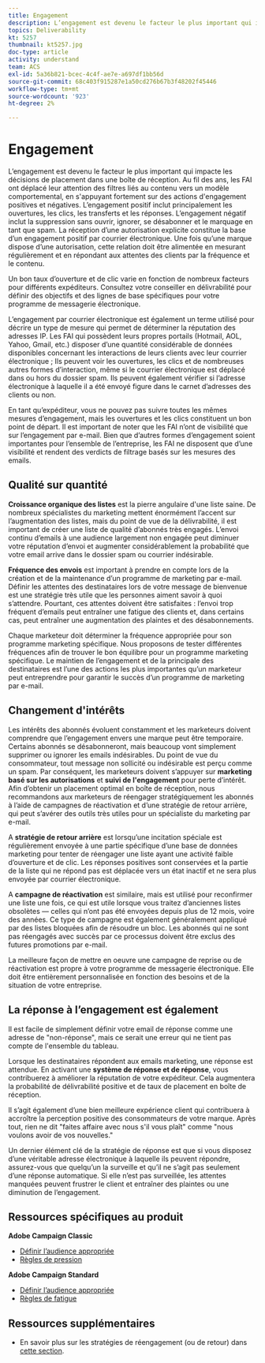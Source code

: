 ```yaml
---
title: Engagement
description: L’engagement est devenu le facteur le plus important qui impacte les décisions de placement dans une boîte de réception.
topics: Deliverability
kt: 5257
thumbnail: kt5257.jpg
doc-type: article
activity: understand
team: ACS
exl-id: 5a36b821-bcec-4c4f-ae7e-a697df1bb56d
source-git-commit: 68c403f915287e1a50cd276b67b3f48202f45446
workflow-type: tm+mt
source-wordcount: '923'
ht-degree: 2%

---
```


# Engagement

L’engagement est devenu le facteur le plus important qui impacte les décisions de placement dans une boîte de réception. Au fil des ans, les FAI ont déplacé leur attention des filtres liés au contenu vers un modèle comportemental, en s&#39;appuyant fortement sur des actions d&#39;engagement positives et négatives. L’engagement positif inclut principalement les ouvertures, les clics, les transferts et les réponses. L’engagement négatif inclut la suppression sans ouvrir, ignorer, se désabonner et le marquage en tant que spam. La réception d’une autorisation explicite constitue la base d’un engagement positif par courrier électronique. Une fois qu’une marque dispose d’une autorisation, cette relation doit être alimentée en mesurant régulièrement et en répondant aux attentes des clients par la fréquence et le contenu.

Un bon taux d’ouverture et de clic varie en fonction de nombreux facteurs pour différents expéditeurs. Consultez votre conseiller en délivrabilité pour définir des objectifs et des lignes de base spécifiques pour votre programme de messagerie électronique.

L’engagement par courrier électronique est également un terme utilisé pour décrire un type de mesure qui permet de déterminer la réputation des adresses IP. Les FAI qui possèdent leurs propres portails (Hotmail, AOL, Yahoo, Gmail, etc.) disposer d’une quantité considérable de données disponibles concernant les interactions de leurs clients avec leur courrier électronique ; Ils peuvent voir les ouvertures, les clics et de nombreuses autres formes d’interaction, même si le courrier électronique est déplacé dans ou hors du dossier spam. Ils peuvent également vérifier si l’adresse électronique à laquelle il a été envoyé figure dans le carnet d’adresses des clients ou non.

En tant qu’expéditeur, vous ne pouvez pas suivre toutes les mêmes mesures d’engagement, mais les ouvertures et les clics constituent un bon point de départ. Il est important de noter que les FAI n’ont de visibilité que sur l’engagement par e-mail. Bien que d’autres formes d’engagement soient importantes pour l’ensemble de l’entreprise, les FAI ne disposent que d’une visibilité et rendent des verdicts de filtrage basés sur les mesures des emails.

## Qualité sur quantité

**Croissance organique des listes** est la pierre angulaire d&#39;une liste saine. De nombreux spécialistes du marketing mettent énormément l’accent sur l’augmentation des listes, mais du point de vue de la délivrabilité, il est important de créer une liste de qualité d’abonnés très engagés. L’envoi continu d’emails à une audience largement non engagée peut diminuer votre réputation d’envoi et augmenter considérablement la probabilité que votre email arrive dans le dossier spam ou courrier indésirable.

**Fréquence des envois** est important à prendre en compte lors de la création et de la maintenance d’un programme de marketing par e-mail. Définir les attentes des destinataires lors de votre message de bienvenue est une stratégie très utile que les personnes aiment savoir à quoi s’attendre. Pourtant, ces attentes doivent être satisfaites : l’envoi trop fréquent d’emails peut entraîner une fatigue des clients et, dans certains cas, peut entraîner une augmentation des plaintes et des désabonnements.

Chaque marketeur doit déterminer la fréquence appropriée pour son programme marketing spécifique. Nous proposons de tester différentes fréquences afin de trouver le bon équilibre pour un programme marketing spécifique. Le maintien de l’engagement et de la principale des destinataires est l’une des actions les plus importantes qu’un marketeur peut entreprendre pour garantir le succès d’un programme de marketing par e-mail.

## Changement d&#39;intérêts

Les intérêts des abonnés évoluent constamment et les marketeurs doivent comprendre que l’engagement envers une marque peut être temporaire. Certains abonnés se désabonneront, mais beaucoup vont simplement supprimer ou ignorer les emails indésirables. Du point de vue du consommateur, tout message non sollicité ou indésirable est perçu comme un spam. Par conséquent, les marketeurs doivent s’appuyer sur **marketing basé sur les autorisations** et **suivi de l&#39;engagement** pour perte d’intérêt. Afin d’obtenir un placement optimal en boîte de réception, nous recommandons aux marketeurs de réengager stratégiquement les abonnés à l’aide de campagnes de réactivation et d’une stratégie de retour arrière, qui peut s’avérer des outils très utiles pour un spécialiste du marketing par e-mail.

A **stratégie de retour arrière** est lorsqu’une incitation spéciale est régulièrement envoyée à une partie spécifique d’une base de données marketing pour tenter de réengager une liste ayant une activité faible d’ouverture et de clic. Les réponses positives sont conservées et la partie de la liste qui ne répond pas est déplacée vers un état inactif et ne sera plus envoyée par courrier électronique.

A **campagne de réactivation** est similaire, mais est utilisé pour reconfirmer une liste une fois, ce qui est utile lorsque vous traitez d’anciennes listes obsolètes — celles qui n’ont pas été envoyées depuis plus de 12 mois, voire des années. Ce type de campagne est également généralement appliqué par des listes bloquées afin de résoudre un bloc. Les abonnés qui ne sont pas réengagés avec succès par ce processus doivent être exclus des futures promotions par e-mail.

La meilleure façon de mettre en oeuvre une campagne de reprise ou de réactivation est propre à votre programme de messagerie électronique. Elle doit être entièrement personnalisée en fonction des besoins et de la situation de votre entreprise.

## La réponse à l’engagement est également

Il est facile de simplement définir votre email de réponse comme une adresse de &quot;non-réponse&quot;, mais ce serait une erreur qui ne tient pas compte de l&#39;ensemble du tableau.

Lorsque les destinataires répondent aux emails marketing, une réponse est attendue. En activant une **système de réponse et de réponse**, vous contribuerez à améliorer la réputation de votre expéditeur. Cela augmentera la probabilité de délivrabilité positive et de taux de placement en boîte de réception.

Il s’agit également d’une bien meilleure expérience client qui contribuera à accroître la perception positive des consommateurs de votre marque. Après tout, rien ne dit &quot;faites affaire avec nous s&#39;il vous plaît&quot; comme &quot;nous voulons avoir de vos nouvelles.&quot;

Un dernier élément clé de la stratégie de réponse est que si vous disposez d’une véritable adresse électronique à laquelle ils peuvent répondre, assurez-vous que quelqu’un la surveille et qu’il ne s’agit pas seulement d’une réponse automatique. Si elle n’est pas surveillée, les attentes manquées peuvent frustrer le client et entraîner des plaintes ou une diminution de l’engagement.

## Ressources spécifiques au produit

**Adobe Campaign Classic**

* [Définir l’audience appropriée](https://experienceleague.adobe.com/docs/campaign-standard/using/communication-channels/delivery-bestpractices/define-the-right-audience.html#communication-channels)
* [Règles de pression](https://experienceleague.adobe.com/docs/campaign-classic/using/orchestrating-campaigns/campaign-optimization/pressure-rules.html)

**Adobe Campaign Standard**

* [Définir l’audience appropriée](https://experienceleague.adobe.com/docs/campaign-standard/using/communication-channels/delivery-bestpractices/define-the-right-audience.html)
* [Règles de fatigue](https://experienceleague.adobe.com/docs/campaign-standard/using/testing-and-sending/working-with-typology-rules/fatigue-rules.html)

## Ressources supplémentaires

* En savoir plus sur les stratégies de réengagement (ou de retour) dans [cette section](/help/additional-resources/re-engagement.md).
